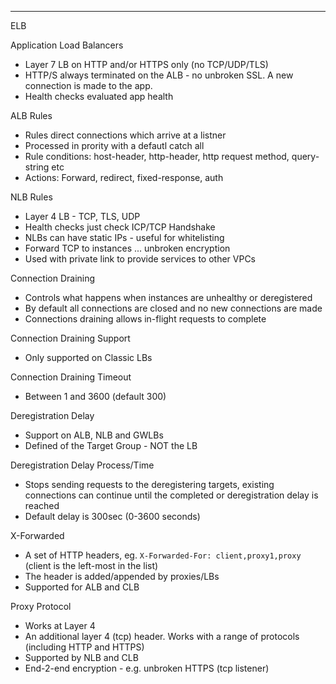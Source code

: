 
---
ELB

Application Load Balancers
- Layer 7 LB on HTTP and/or HTTPS only (no TCP/UDP/TLS)
- HTTP/S always terminated on the ALB - no unbroken SSL. A new connection is made to the app.
- Health checks evaluated app health

ALB Rules
- Rules direct connections which arrive at a listner
- Processed in prority with a defautl catch all
- Rule conditions: host-header, http-header, http request method, query-string etc
- Actions: Forward, redirect, fixed-response, auth

NLB Rules
- Layer 4 LB - TCP, TLS, UDP
- Health checks just check ICP/TCP Handshake
- NLBs can have static IPs - useful for whitelisting
- Forward TCP to instances ... unbroken encryption
- Used with private link to provide services to other VPCs

Connection Draining
- Controls what happens when instances are unhealthy or deregistered
- By default all connections are closed and no new connections are made
- Connections draining allows in-flight requests to complete

Connection Draining Support
- Only supported on Classic LBs

Connection Draining Timeout
- Between 1 and 3600 (default 300)

Deregistration Delay
- Support on ALB, NLB and GWLBs
- Defined of the Target Group - NOT the LB

Deregistration Delay Process/Time
- Stops sending requests to the deregistering targets, existing connections can continue until the completed or deregistration delay is reached
- Default delay is 300sec (0-3600 seconds)

X-Forwarded
- A set of HTTP headers, eg. `X-Forwarded-For: client,proxy1,proxy` (client is the left-most in the list)
- The header is added/appended by proxies/LBs
- Supported for ALB and CLB

Proxy Protocol
- Works at Layer 4
- An additional layer 4 (tcp) header. Works with a range of protocols (including HTTP and HTTPS)
- Supported by NLB and CLB
- End-2-end encryption - e.g. unbroken HTTPS (tcp listener)